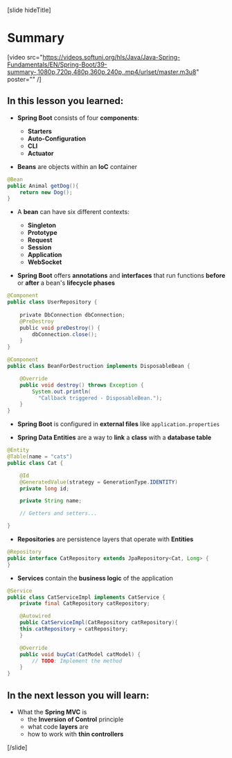 [slide hideTitle]

# Summary


[video src="https://videos.softuni.org/hls/Java/Java-Spring-Fundamentals/EN/Spring-Boot/39-summary-,1080p,720p,480p,360p,240p,.mp4/urlset/master.m3u8" poster="" /]

## In this lesson you learned:

- **Spring Boot** consists of four **components**:
    * **Starters**
    * **Auto-Configuration**
    * **CLI**
    * **Actuator**

- **Beans** are objects within an **IoC** container

```java
@Bean
public Animal getDog(){
    return new Dog();
}
```

- A **bean** can have six different contexts:
    * **Singleton**
    * **Prototype**
    * **Request**
    * **Session**
    * **Application**
    * **WebSocket**

- **Spring Boot** offers **annotations** and **interfaces** that run functions **before** or **after** a bean's **lifecycle phases**

```java
@Component
public class UserRepository {
 
    private DbConnection dbConnection;
    @PreDestroy
    public void preDestroy() {
        dbConnection.close();
    }
}
```

```java
@Component
public class BeanForDestruction implements DisposableBean {

    @Override
    public void destroy() throws Exception {
        System.out.println(
          "Callback triggered - DisposableBean.");
    }
}
```

- **Spring Boot** is configured in **external files** like `application.properties`


- **Spring Data Entities** are a way to **link** a **class** with a **database table**

```java
@Entity
@Table(name = "cats")
public class Cat {

    @Id
    @GeneratedValue(strategy = GenerationType.IDENTITY)
    private long id;

    private String name;

    // Getters and setters...

}
```

- **Repositories** are persistence layers that operate with **Entities**

```java
@Repository
public interface CatRepository extends JpaRepository<Cat, Long> {
}
```

- **Services** contain the **business logic** of the application

```java
@Service
public class CatServiceImpl implements CatService {
    private final CatRepository catRepository;

    @Autowired
    public CatServiceImpl(CatRepository catRepository){
	this.catRepository = catRepository;
    }

    @Override
    public void buyCat(CatModel catModel) { 
        // TODO: Implement the method 
    }
}
```

## In the next lesson you will learn:

- What the **Spring MVC** is
    * the **Inversion of Control** principle
    * what code **layers** are
    * how to work with **thin controllers**

[/slide]
